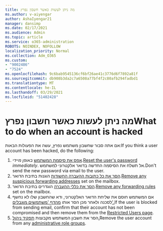 ```yaml
---
title: מה ניתן לעשות כאשר חשבון נפרץ
ms.author: v-aiyengar
author: AshaIyengar21
manager: dansimp
ms.date: 02/17/2021
ms.audience: Admin
ms.topic: article
ms.service: o365-administration
ROBOTS: NOINDEX, NOFOLLOW
localization_priority: Normal
ms.collection: Adm_O365
ms.custom:
- "9002486"
- "7524"
ms.openlocfilehash: 9c6bab9545136cf6bf26ae41c3776d6f7892a81f
ms.sourcegitcommit: db908b3da2c7a6508a77bf4f2c80afb294fadbd1
ms.translationtype: MT
ms.contentlocale: he-IL
ms.lasthandoff: 03/29/2021
ms.locfileid: "51402428"
---
```

# <a name="what-to-do-when-an-account-is-hacked"></a><span data-ttu-id="0d5be-102">מה ניתן לעשות כאשר חשבון נפרץ</span><span class="sxs-lookup"><span data-stu-id="0d5be-102">What to do when an account is hacked</span></span>

<span data-ttu-id="0d5be-103">אם אתה סבור שחשבון משתמש נפרץ, עשה את הפעולות הבאות:</span><span class="sxs-lookup"><span data-stu-id="0d5be-103">If you think a user account has been hacked, do the following:</span></span>

1. <span data-ttu-id="0d5be-104">[אפס את סיסמת המשתמש](https://go.microsoft.com/fwlink/?linkid=2103704) *באופן מיידי.*</span><span class="sxs-lookup"><span data-stu-id="0d5be-104">[Reset the user's password](https://go.microsoft.com/fwlink/?linkid=2103704) *immediately*.</span></span> <span data-ttu-id="0d5be-105">אל תשלח את הסיסמה החדשה בדואר אלקטרוני למשתמש.</span><span class="sxs-lookup"><span data-stu-id="0d5be-105">Don't send the new password via email to the user.</span></span>
1. <span data-ttu-id="0d5be-106">[הסר את כל כתובות ההעברה החשודות](https://go.microsoft.com/fwlink/?linkid=2103705) הוגנות בתיבת הדואר.</span><span class="sxs-lookup"><span data-stu-id="0d5be-106">[Remove any suspicious forwarding addresses](https://go.microsoft.com/fwlink/?linkid=2103705) set on the mailbox.</span></span>
1. <span data-ttu-id="0d5be-107">[הסר את כללי ההעברה](https://go.microsoft.com/fwlink/?linkid=2103706) הוגדרים בתיבת הדואר.</span><span class="sxs-lookup"><span data-stu-id="0d5be-107">[Remove any forwarding rules](https://go.microsoft.com/fwlink/?linkid=2103706) set on the mailbox.</span></span>
1. <span data-ttu-id="0d5be-108">אם המשתמש חוסם את שליחת הדואר האלקטרוני, ודא שהחשבון שלו לא נחשף לסכנה ולאחר מכן הסר אותו [מהדף 'משתמשים מוגבלים'.](https://go.microsoft.com/fwlink/?linkid=2103706)</span><span class="sxs-lookup"><span data-stu-id="0d5be-108">If the user is blocked from sending email, confirm that their account has not been compromised and then remove them from the [Restricted Users page](https://go.microsoft.com/fwlink/?linkid=2103706).</span></span>
1. <span data-ttu-id="0d5be-109">הסר את חשבון המשתמש מקבוצות [תפקיד ניהול.](https://go.microsoft.com/fwlink/?linkid=2092294)</span><span class="sxs-lookup"><span data-stu-id="0d5be-109">Remove the user account from any [administrative role groups](https://go.microsoft.com/fwlink/?linkid=2092294).</span></span>